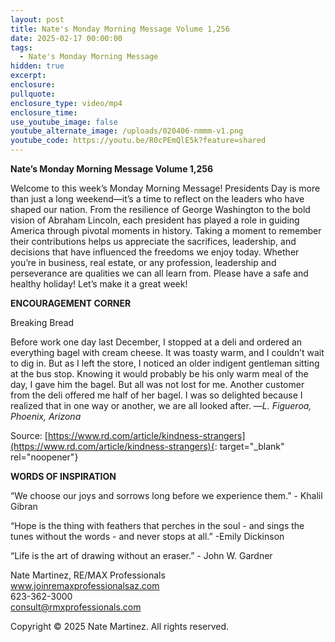 ```yaml
---
layout: post
title: Nate's Monday Morning Message Volume 1,256
date: 2025-02-17 00:00:00
tags:
  - Nate's Monday Morning Message
hidden: true
excerpt:
enclosure:
pullquote:
enclosure_type: video/mp4
enclosure_time:
use_youtube_image: false
youtube_alternate_image: /uploads/020406-nmmm-v1.png
youtube_code: https://youtu.be/R0cPEmQlE5k?feature=shared
---
```

**Nate’s Monday Morning Message Volume 1,256**

Welcome to this week’s Monday Morning Message! Presidents Day is more than just a long weekend—it’s a time to reflect on the leaders who have shaped our nation. From the resilience of George Washington to the bold vision of Abraham Lincoln, each president has played a role in guiding America through pivotal moments in history. Taking a moment to remember their contributions helps us appreciate the sacrifices, leadership, and decisions that have influenced the freedoms we enjoy today. Whether you’re in business, real estate, or any profession, leadership and perseverance are qualities we can all learn from. Please have a safe and healthy holiday! Let’s make it a great week!

**ENCOURAGEMENT CORNER**&nbsp;

Breaking Bread

Before work one day last December, I stopped at a deli and ordered an everything bagel with cream cheese. It was toasty warm, and I couldn’t wait to dig in. But as I left the store, I noticed an older indigent gentleman sitting at the bus stop. Knowing it would probably be his only warm meal of the day, I gave him the bagel. But all was not lost for me. Another customer from the deli offered me half of her bagel. I was so delighted because I realized that in one way or another, we are all looked after. —*L. Figueroa, Phoenix, Arizona*

Source:  [https://www.rd.com/article/kindness-strangers](https://www.rd.com/article/kindness-strangers){: target="_blank" rel="noopener"}

**WORDS OF INSPIRATION**

“We choose our joys and sorrows long before we experience them.” - Khalil Gibran

“Hope is the thing with feathers that perches in the soul - and sings the tunes without the words - and never stops at all.” -Emily Dickinson

“Life is the art of drawing without an eraser.” - John W. Gardner<br>

Nate Martinez, RE/MAX Professionals<br>www.joinremaxprofessionalsaz.com<br>623-362-3000<br>consult@rmxprofessionals.com

Copyright © 2025 Nate Martinez. All rights reserved.